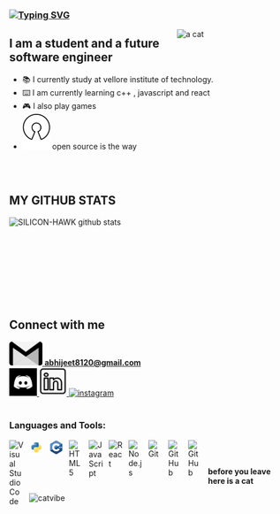 ### [![Typing SVG](https://readme-typing-svg.herokuapp.com/??HI+there+myself+ABHIJEET+A+S+aka+SILICON-HAWK;Welcome+to+my+repository)](https://git.io/typing-svg)

<img align="right" alt="a cat" src="https://c.tenor.com/5MVLghCyBp0AAAAd/hola-cat.gif" width ="200px" />

## I am a student and a future software engineer 
- :books: I currently study at vellore institute of technology.
- :keyboard: I am currently learning c++ , javascript and react
- 🎮 I also play games 
- <img src = "https://github.com/SILICON-HAWK/SILICON-HAWK/blob/main/imageSource/openSourceInitiative/opensourceinitiative-darkmode.png" width="50" height =""> open source is the way

</br>
</br>

## MY GITHUB STATS

<img align="left" alt="SILICON-HAWK github stats" src="https://github-readme-stats.vercel.app/api?username=SILICON-HAWK& show_icons=true&hide_border=false&title_color=ff652f&icon_color=FFE400&bg_color=09131B&text_color=ffffff&border_color=0c1a25" />

</br>
</br>
</br>
</br>
</br>
</br>
</br>
</br>
</br>

## Connect with me

<a href="https://github.com/SILICON-HAWK">
<img alt="gmail" src="https://github.com/SILICON-HAWK/SILICON-HAWK/blob/main/imageSource/gamil/gmail-icon-logo-black-and-white.png" width="60" height="">
<b> abhijeet8120@gmail.com </b>
</a>
</br>

<a href="https://discordapp.com/users/597474801992335400">
<img alt="discord" src="https://github.com/SILICON-HAWK/SILICON-HAWK/blob/main/imageSource/discord/discord%20darkmode%20icon.jpg" width="50" height="">
</a>

<a target="_blank" href="https://www.linkedin.com/in/abhijeet-a-s-0b2218221/">
<img alt="instagram" src="https://github.com/SILICON-HAWK/SILICON-HAWK/blob/main/imageSource/linkedin/linked%20in%20white.png" width="50" height="">
</a>

<a href="https://www.instagram.com/abhijeet_81/">
<img alt="instagram" src="https://i.pinimg.com/originals/e3/8f/af/e38fafda2ddb4d5ba66b96a0398b9b5f.png" width="60" height="">
</a>


</br>
</br>

### Languages and Tools:

<img align="left" alt="Visual Studio Code" width="26px" src="https://cdn.jsdelivr.net/gh/devicons/devicon/icons/vscode/vscode-original.svg" style="padding-right:10px;" />

<img align="left" alt="python" width="26px" src="https://raw.githubusercontent.com/github/explore/80688e429a7d4ef2fca1e82350fe8e3517d3494d/topics/python/python.png" style="padding-right:10px;" />

<img align="left" alt="cpp" width="26px" src="https://raw.githubusercontent.com/github/explore/180320cffc25f4ed1bbdfd33d4db3a66eeeeb358/topics/cpp/cpp.png" style="padding-right:10px;" />

<img align="left" alt="HTML5" width="26px" src="https://cdn.jsdelivr.net/gh/devicons/devicon/icons/html5/html5-original.svg" style="padding-right:10px;" />

<img align="left" alt="JavaScript" width="26px" src="https://cdn.jsdelivr.net/gh/devicons/devicon/icons/javascript/javascript-original.svg" style="padding-right:10px;" />

<img align="left" alt="React" width="26px" src="https://cdn.jsdelivr.net/gh/devicons/devicon/icons/react/react-original.svg" style="padding-right:10px;" />

<img align="left" alt="Node.js" width="26px" src="https://cdn.jsdelivr.net/gh/devicons/devicon/icons/nodejs/nodejs-original.svg" style="padding-right:10px;" />

<img align="left" alt="Git" width="26px" src="https://cdn.jsdelivr.net/gh/devicons/devicon/icons/git/git-original.svg" style="padding-right:10px;" />

<img align="left" alt="GitHub" width="26px" src="https://user-images.githubusercontent.com/3369400/139447912-e0f43f33-6d9f-45f8-be46-2df5bbc91289.png" style="padding-right:10px;" />

<img align="left" alt="GitHub" width="26px" src="https://user-images.githubusercontent.com/3369400/139448065-39a229ba-4b06-434b-bc67-616e2ed80c8f.png" style="padding-right:10px;" />

<br />
<br />

<b> before you leave here is a cat </b>

<img alt="catvibe" src="https://c.tenor.com/w_5Q79dNCh8AAAAi/cat-vibe.gif" width ="100px" />
